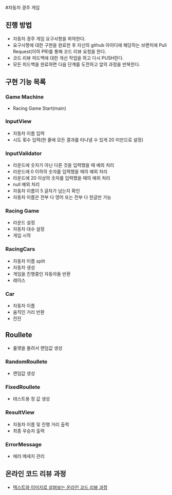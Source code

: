 #자동차 경주 게임
## 진행 방법
* 자동차 경주 게임 요구사항을 파악한다.
* 요구사항에 대한 구현을 완료한 후 자신의 github 아이디에 해당하는 브랜치에 Pull Request(이하 PR)를 통해 코드 리뷰 요청을 한다.
* 코드 리뷰 피드백에 대한 개선 작업을 하고 다시 PUSH한다.
* 모든 피드백을 완료하면 다음 단계를 도전하고 앞의 과정을 반복한다.

## 구현 기능 목록

### Game Machine

- Racing Game Start(main)

### InputView

- 자동차 이름 입력
- 시도 횟수 입력(한 줄에 모든 결과를 타나낼 수 있게 20 미만으로 설정)

### InputValidator

- 라운드에 숫자가 아닌 다른 것을 입력했을 때 예외 처리
- 라운드에 0 이하의 숫자를 입력했을 때의 예외 처리
- 라운드에 20 이상의 숫자를 입력했을 때의 예외 처리
- null 예외 처리
- 자동차 이름이 5 글자가 넘는지 확인
- 자동차 이름은 전부 다 영어 또는 전부 다 한글만 가능

### Racing Game

- 라운드 설정
- 자동차 대수 설정
- 게임 시작

### RacingCars

- 자동차 이름 split
- 자동차 생성
- 게임을 진행중인 자동차들 반환
- 레이스

### Car

- 자동차 이름
- 움직인 거리 반환
- 전진

## Roullete

- 룰렛을 돌려서 랜덤값 생성

### RandomRoullete

- 랜덤값 생성

### FixedRoullete

- 테스트용  정 값 생성

### ResultView

- 자동차 이름 및 진행 거리 출력
- 최종 우승자 출력

### ErrorMessage

- 에러 메세지 관리

## 온라인 코드 리뷰 과정
* [텍스트와 이미지로 살펴보는 온라인 코드 리뷰 과정](https://github.com/next-step/nextstep-docs/tree/master/codereview)
